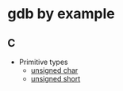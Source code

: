 # gdb by example

## C

* Primitive types
  * [unsigned char](c-primitive/doc.md#unsigned-char)
  * [unsigned short](c-primitive/doc.md#unsigned-short)